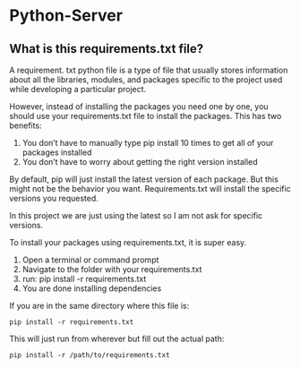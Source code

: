 # Python-Server

## What is this requirements.txt file?

A requirement. txt python file is a type of file that usually stores information about all the libraries, modules, and packages specific to the project used while developing a particular project.

However, instead of installing the packages you need one by one, you should use your requirements.txt file to install the packages. This has two benefits:

1. You don’t have to manually type pip install 10 times to get all of your packages installed
2. You don’t have to worry about getting the right version installed

By default, pip will just install the latest version of each package. But this might not be the behavior you want.  Requirements.txt will install the specific versions you requested.

In this project we are just using the latest so I am not ask for specific versions.

To install your packages using requirements.txt, it is super easy.

1. Open a terminal or command prompt
2. Navigate to the folder with your requirements.txt
3. run: pip install -r requirements.txt
4. You are done installing dependencies

If you are in the same directory where this file is:
```
pip install -r requirements.txt
```

This will just run from wherever but fill out the actual path:
```
pip install -r /path/to/requirements.txt
```